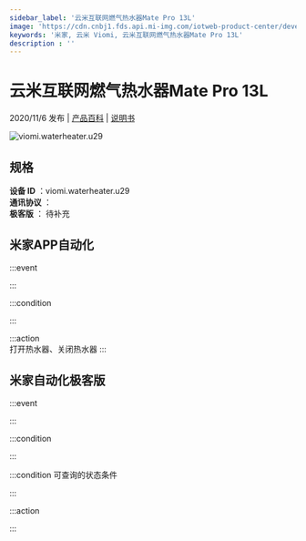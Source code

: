 ```yaml
---
sidebar_label: '云米互联网燃气热水器Mate Pro 13L'
image: 'https://cdn.cnbj1.fds.api.mi-img.com/iotweb-product-center/developer_1602486010797tmdcLO0A.png?GalaxyAccessKeyId=AKVGLQWBOVIRQ3XLEW&Expires=9223372036854775807&Signature=tXN/Hbo0cPfgkLCSDl+uhBwgywc='
keywords: '米家, 云米 Viomi, 云米互联网燃气热水器Mate Pro 13L'
description : ''
---
```

# 云米互联网燃气热水器Mate Pro 13L

2020/11/6 发布 | [产品百科](https://home.mi.com/webapp/content/baike/product/index.html?model=viomi.waterheater.u29/) | [说明书](https://home.mi.com/views/introduction.html?model=viomi.waterheater.u29&region=cn)

![viomi.waterheater.u29](https://cdn.cnbj1.fds.api.mi-img.com/iotweb-product-center/developer_1602486010797tmdcLO0A.png?GalaxyAccessKeyId=AKVGLQWBOVIRQ3XLEW&Expires=9223372036854775807&Signature=tXN/Hbo0cPfgkLCSDl+uhBwgywc=)

## 规格  
> 
**设备 ID** ：viomi.waterheater.u29  
**通讯协议** ：  
**极客版**  ： 待补充 


## 米家APP自动化  

:::event  

:::

:::condition  

:::

:::action   
打开热水器、关闭热水器
:::

## 米家自动化极客版  

:::event  

:::

:::condition  

:::

:::condition 可查询的状态条件  

:::

:::action  

:::

        
